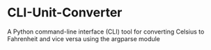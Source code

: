 # CLI-Unit-Converter
A Python command-line interface (CLI) tool for converting Celsius to Fahrenheit and vice versa using the argparse module
